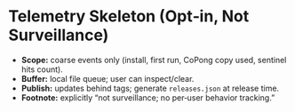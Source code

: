 # Telemetry Skeleton (Opt‑in, Not Surveillance)

- **Scope:** coarse events only (install, first run, CoPong copy used, sentinel hits count).
- **Buffer:** local file queue; user can inspect/clear.
- **Publish:** updates behind tags; generate `releases.json` at release time.
- **Footnote:** explicitly “not surveillance; no per‑user behavior tracking.”
